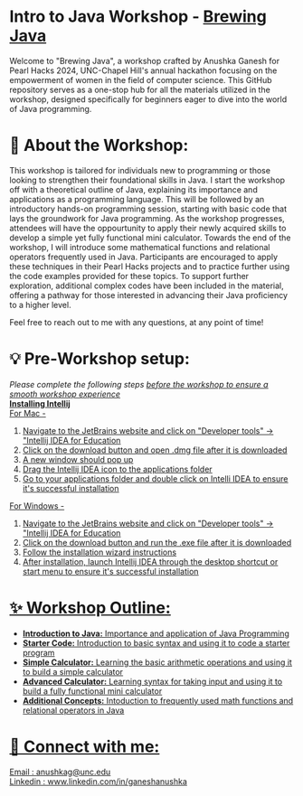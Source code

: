 # Intro to Java Workshop - [Brewing Java](https://docs.google.com/presentation/d/1R472pOGGygU1i91IaFonYTf0hpeNNSbU8H15fsRtMu8/edit#slide=id.gf895c1fca3_0_10)

Welcome to "Brewing Java", a workshop crafted by Anushka Ganesh for Pearl Hacks 2024, UNC-Chapel Hill's annual hackathon focusing on the empowerment of women in the field of computer science. This GitHub repository serves as a one-stop hub for all the materials utilized in the workshop, designed specifically for beginners eager to dive into the world of Java programming.

# 🌟 **About the Workshop:**<br>
This workshop is tailored for individuals new to programming or those looking to strengthen their foundational skills in Java. I start the workshop off with a theoretical outline of Java, explaining its importance and applications as a programming language. This will be followed by an introductory hands-on programming session, starting with basic code that lays the groundwork for Java programming. As the workshop progresses, attendees will have the oppourtunity to apply their newly acquired skills to develop a simple yet fully functional mini calculator. Towards the end of the workshop, I will introduce some mathematical functions and relational operators frequently used in Java. Participants are encouraged to apply these techniques in their Pearl Hacks projects and to practice further using the code examples provided for these topics. To support further exploration, additional complex codes have been included in the material, offering a pathway for those interested in advancing their Java proficiency to a higher level.

Feel free to reach out to me with any questions, at any point of time!

# 💡 **Pre-Workshop setup:** <br>
*Please complete the following steps <u>before<u> the workshop to ensure a smooth workshop experience*<br>
**Installing Intellij**<br>
   For Mac -
   1. Navigate to the [JetBrains](https://www.jetbrains.com) website and click on "Developer tools" -> "Intellij IDEA for Education
   2. Click on the download button and open .dmg file after it is downloaded
   3. A new window should pop up
   4. Drag the Intellij IDEA icon to the applications folder
   5. Go to your applications folder and double click on Intelli IDEA to ensure it's successful installation
  
   For Windows -
   1. Navigate to the [JetBrains](https://www.jetbrains.com) website and click on "Developer tools" -> "Intellij IDEA for Education
   2.  Click on the download button and run the .exe file after it is downloaded
   3.  Follow the installation wizard instructions
   4.  After installation, launch Intellij IDEA through the desktop shortcut or start menu to ensure it's successful installation

# ✨ **Workshop Outline:**
- **Introduction to Java:** Importance and application of Java Programming
- **Starter Code:** Introduction to basic syntax and using it to code a starter program
- **Simple Calculator:** Learning the basic arithmetic operations and using it to build a simple calculator
- **Advanced Calculator:** Learning syntax for taking input and using it to build a fully functional mini calculator
- **Additional Concepts:** Intoduction to frequently used math functions and relational operators in Java

# 📢 **Connect with me:**<br>
Email : anushkag@unc.edu<br>
Linkedin : www.linkedin.com/in/ganeshanushka
